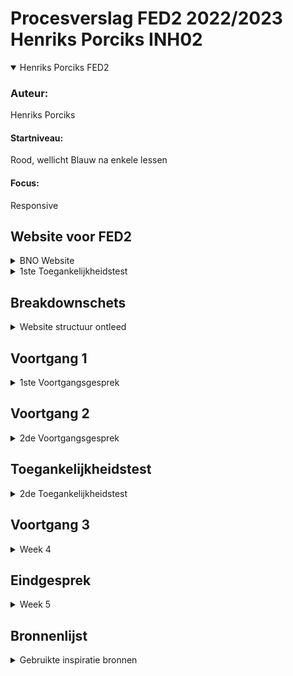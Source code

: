 # Procesverslag FED2 2022/2023 Henriks Porciks INH02

<details open>
<summary>Henriks Porciks FED2</summary>

### Auteur:
Henriks Porciks

#### Startniveau:
Rood, wellicht Blauw na enkele lessen

#### Focus:
Responsive 
</details>





## Website voor FED2

<details>
<summary>BNO Website</summary>

### BNO - Beroepsorganisatie Nederlandse Ontwerpers
 
Landingspagina + een Iteratie op Over Ons

#### Screenshot(s) van de BNO Landingspagina (small screen): 

<details><summary>BNO Home</summary>
 <img src="images/SCREENSHOT%20BNO%201.png" width="375px" alt="BNO Home Pagina Screenshot">
 <img src="images/SCREENSHOT%20BNO%202.png" width="375px" alt="BNO Home Pagina Screenshot">
 <img src="images/SCREENSHOT%20BNO%203.png" width="375px" alt="BNO Home Pagina Screenshot">
 <img src="images/SCREENSHOT%20BNO%204.png" width="375px" alt="BNO Home Pagina Screenshot">
</details>

 #### Screenshot(s) van de  BNO Over Ons (small screen):

<details><summary>BNO Over Ons</summary>
 <img src="images/BNO%20OVER%20ONS%20SCREENSHOT%201.png" width="375px" alt="BNO Over Ons Pagina Screenshot">
 <img src="images/BNO%20OVER%20ONS%20SCREENSHOT%202.png" width="375px" alt="BNO Over Ons Pagina Screenshot">
</details>
</details>

 <details>
<summary>1ste Toegankelijkheidstest</summary>

### Toegankelijkheidstest resultaten:

#### ADHD

Navigatie is slecht en moeizaam, zou beter sticky zijn
Text en typografie is voldoende groot
Er is weinig context aan het begin van de pagina


#### Tunnelvisie
Zoeken in menu levert soms te weinig contrast op

Text en typografie is groot, fijn
Menu items moeilijk te lezen
Van dichtbij is het goed te lezen
Muis vinden moeilijk met tunnelvisie
Externe dingen echt te klein niet leesbaar

#### Parkinson

Menu moeilijk is erg moeilijk, raakvlak is te klein
 
Knoppen en links zijn te klein en moeilijk te raken 
Actie binnen de site ligt diep begraven


#### Navigeren met TAB en Narrator

Skipt over headers
Geen focus state bij tabben 
Geen visuele feedback, men ziet niet waar men is, doordat de selctie is niet outlined
Geselecteerde foto niet zichtbaar
Geen foto ALT teksten
Outline soms onvolledig

#### IDEA
 Skip to main content met tab


#### Opgevallen
 
Darkmode afwezig

</details>




## Breakdownschets

<details>
<summary>Website structuur ontleed</summary>

### BNO Home Pagina 
<details><summary>Breakdownschets</summary><img src="images/BREAKDOWN%20SCHETS.png" width="375px" alt="Breakdown schets">
</details>

</details>





## Voortgang 1

<details>
<summary>1ste Voortgangsgesprek</summary>

### Stand van zaken
 
#### Ging goed
 
 - Semantische HTML
 - Gestructureerde HTML
 
#### Ging minder goed

 - De hoeveelheid code noodzakelijk voor deze website
 - Github werkend krijgen
 


### Agenda voor meeting

#### Henriks
- De vertaalslag van breakdownschets naar HTML

#### Giorgio
- Vertaalslag van breakdownschets naar HTML

#### Nathan
- HTML code
 
#### Jesse
- HTML code
- Breakdownschets

#### Emilio
-  Breakdownschets
 
 
### Verslag van meeting

- ARTICLE's naar UL's en LI's veranderen
- ALT image text niet vergeten
- Verder uitwerken


</details>





## Voortgang 2

<details>
<summary>2de Voortgangsgesprek</summary>


### Stand van zaken
 
#### Ging goed
 
 - Het maken van root colors 
 - Juiste font, font grottes overal toepassen
 
#### Ging minder goed

 - Veel moeite met flexbox en grid daadwerkelijk aan het werk te krijgen
 - Github werkt nog steeds niet
 
### Screenshot(s)
 
 


#### Agenda voor meeting

#### Henriks
 GRID en FLEXBOX, m.b.t responsiveness van bepaalde onderdelen van de website, het wilt niet lukken

#### Giorgio
 Ik wil alleen mijn HTML en CSS bespreken, vooral over de breakpoints en hoe je het goed responsive krijgt.

#### Nathan Stuger
 Afwezig
 
#### Jesse
 
 CSS en JS interactie




### Verslag van meeting

- Begin met kleinste variant van het grid eerst
- Voeg <h2> toe aan <section> zonder titel en gebruik display:none; in CSS

</details>





## Toegankelijkheidstest

<details>
<summary>2de Toegankelijkheidstest</summary>

### Bevindingen

#### Titel eerste bevinding
Hier korte omschrijving (met indien nodig een afbeelding)

Hier een omschrijving van hoe het opgelost kan worden (met indien nodig een afbeelding)


#### Titel tweede bevinding. 
Hier korte omschrijving (met indien nodig een afbeelding)

Hier een omschrijving van hoe het opgelost kan worden (met indien nodig een afbeelding)


#### Titel volgende bevinding. 
Hier korte omschrijving (met indien nodig een afbeelding)

Hier een omschrijving van hoe het opgelost kan worden (met indien nodig een afbeelding)


#### Titel nog een bevinding. 
Hier korte omschrijving (met indien nodig een afbeelding)

Hier een omschrijving van hoe het opgelost kan worden (met indien nodig een afbeelding)

</details>





## Voortgang 3

<details>
<summary>Week 4</summary>

### Stand van zaken

HTML en basis CSS ging goed, alles staat zo goed als, erg compleet

Responsive maken, menu verkeerd begonnen, eerst kleinste versie uitwerken en dan groter
Moeite met paddings
Volgorde met Flex gedaan, maar twijfels of ik toch niet GRID moet gebruiken


### Agenda voor meeting
 
#### Service plain
 
#### Jesse
- De CSS van de tweede pagina
- Wat JS 

#### Emilio
- Footer: CSS - Label & Input
- Animeren Button
 
#### Responsive 
 
#### Giorgio
- Responsiveness

#### Henriks
- Media queries
- Onverwachte spacing/padding/margin
- Twee losse CSS bestanden
- Javascript gedrag, menu niet overlay, maar content push-down


### Verslag van meeting
hier na afloop snel de uitkomsten van de meeting vastleggen

- Margins aanpassen
- CSS Remedy toepassen

</details>





## Eindgesprek

<details>
<summary>Week 5</summary>

### Stand van zaken
 
#### Ging goed
 
#### Ging minder goed

### Screenshot(s)

</details>





## Bronnenlijst

<details>
<summary>Gebruikte inspiratie bronnen</summary>

### Sanne's CodePen

#### Uitklap menu
 https://codepen.io/shooft/pen/NWMeKWy 
#### Uitklap floep floep menu
 https://codepen.io/shooft/pen/abGKMje
#### Brede section voor Henriks
 https://codepen.io/shooft/pen/MWXKXEr
 
 ### CSS Tricks
 
#### Skip to main content 
https://css-tricks.com/how-to-create-a-skip-to-content-link/

</details>
